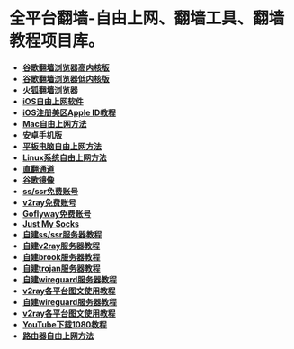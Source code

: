 # 全平台翻墙-自由上网、翻墙工具、翻墙教程项目库。
<ul >
    <li class="Box-row"><strong><a href="https://github.com/Alvin9999/new-pac/wiki/%E9%AB%98%E5%86%85%E6%A0%B8%E7%89%88">谷歌翻墙浏览器高内核版</a></strong></li>
    <li class="Box-row">
          <strong><a class="d-block" href="https://github.com/Alvin9999/new-pac/wiki/%E4%BD%8E%E5%86%85%E6%A0%B8%E7%89%88">谷歌翻墙浏览器低内核版</a></strong>
        </li>
  <li class="Box-row">
          <strong><a class="d-block" href="https://github.com/Alvin9999/new-pac/wiki/%E7%81%AB%E7%8B%90%E7%BF%BB%E5%A2%99%E6%B5%8F%E8%A7%88%E5%99%A8">火狐翻墙浏览器</a></strong>
        </li>  
        <li class="Box-row">
          <strong><a class="d-block" href="https://github.com/Alvin9999/new-pac/wiki/%E8%8B%B9%E6%9E%9C%E6%89%8B%E6%9C%BA%E7%BF%BB%E5%A2%99%E8%BD%AF%E4%BB%B6">iOS自由上网软件</a></strong>
        </li>        
        <li class="Box-row">
          <strong><a class="d-block" href="https://github.com/Alvin9999/new-pac/wiki/iOS%E6%B3%A8%E5%86%8C%E7%BE%8E%E5%8C%BAApple-ID%E6%95%99%E7%A8%8B">iOS注册美区Apple ID教程</a></strong>
        </li>
        <li class="Box-row">
          <strong><a class="d-block" href="https://github.com/Alvin9999/new-pac/wiki/%E8%8B%B9%E6%9E%9C%E7%94%B5%E8%84%91MAC%E7%BF%BB%E5%A2%99%E8%BD%AF%E4%BB%B6">Mac自由上网方法</a></strong>
        </li>
  <li>
      <strong><a href="https://github.com/Alvin9999/new-pac/wiki/%E5%AE%89%E5%8D%93%E6%89%8B%E6%9C%BA%E7%89%88">安卓手机版</a></strong>
    </li>
  <li class="Box-row">
          <strong><a class="d-block" href="https://github.com/Alvin9999/new-pac/wiki/%E5%B9%B3%E6%9D%BF%E7%94%B5%E8%84%91%E7%BF%BB%E5%A2%99%E8%BD%AF%E4%BB%B6">平板电脑自由上网方法 </a></strong>
        </li>
      <li class="Box-row">
          <strong><a class="d-block" href="https://github.com/Alvin9999/new-pac/wiki/Linux%E7%B3%BB%E7%BB%9F%E7%BF%BB%E5%A2%99%E6%96%B9%E6%B3%95">Linux系统自由上网方法</a></strong>
        </li>
  <li class="Box-row">
          <strong><a class="d-block" href="https://github.com/Alvin9999/new-pac/wiki/%E7%9B%B4%E7%BF%BB%E9%80%9A%E9%81%93">直翻通道</a></strong>
        </li>  
          <li class="Box-row">
          <strong><a class="d-block" href="https://github.com/Alvin9999/new-pac/wiki/%E8%B0%B7%E6%AD%8C%E9%95%9C%E5%83%8F">谷歌镜像</a></strong>
        </li>
        <li class="Box-row">
          <strong><a class="d-block" href="https://github.com/Alvin9999/new-pac/wiki/ss%E5%85%8D%E8%B4%B9%E8%B4%A6%E5%8F%B7">ss/ssr免费账号 </a></strong>
        </li>
          <li class="Box-row">
          <strong><a class="d-block" href="https://github.com/Alvin9999/new-pac/wiki/v2ray%E5%85%8D%E8%B4%B9%E8%B4%A6%E5%8F%B7">v2ray免费账号</a></strong>
        </li>
        <li class="Box-row">
          <strong><a class="d-block" href="https://github.com/Alvin9999/new-pac/wiki/Goflyway%E5%85%8D%E8%B4%B9%E8%B4%A6%E5%8F%B7">Goflyway免费账号</a></strong>
        </li>
        <li class="Box-row">
          <strong><a class="d-block" href="https://github.com/Alvin9999/new-pac/wiki/Just-My-Socks">Just My Socks</a></strong>
  </li>
          <li class="Box-row">
          <strong><a class="d-block" href="https://github.com/Alvin9999/new-pac/wiki/%E8%87%AA%E5%BB%BAss%E6%9C%8D%E5%8A%A1%E5%99%A8%E6%95%99%E7%A8%8B">自建ss/ssr服务器教程 </a></strong>
  </li>
          <li class="Box-row">
          <strong><a class="d-block" href="https://github.com/Alvin9999/new-pac/wiki/%E8%87%AA%E5%BB%BAv2ray%E6%9C%8D%E5%8A%A1%E5%99%A8%E6%95%99%E7%A8%8B">自建v2ray服务器教程 </a></strong>
  </li>
          <li class="Box-row">
          <strong><a class="d-block" href="https://github.com/Alvin9999/new-pac/wiki/%E8%87%AA%E5%BB%BAbrook%E6%9C%8D%E5%8A%A1%E5%99%A8%E6%95%99%E7%A8%8B">自建brook服务器教程 </a></strong>
  </li>
          <li class="Box-row">
          <strong><a class="d-block" href="https://github.com/Alvin9999/new-pac/wiki/%E8%87%AA%E5%BB%BAtrojan%E6%9C%8D%E5%8A%A1%E5%99%A8%E6%95%99%E7%A8%8B">自建trojan服务器教程 </a></strong>
  </li>
          <li class="Box-row">
          <strong><a class="d-block" href="https://github.com/Alvin9999/new-pac/wiki/%E8%87%AA%E5%BB%BAWireGuard-VPN%E6%9C%8D%E5%8A%A1%E5%99%A8%E6%95%99%E7%A8%8B">自建wireguard服务器教程</a></strong>
  </li>
            <li class="Box-row">
          <strong><a class="d-block" href="https://github.com/Alvin9999/new-pac/wiki/%E8%87%AA%E5%BB%BAWireGuard-VPN%E6%9C%8D%E5%8A%A1%E5%99%A8%E6%95%99%E7%A8%8B">v2ray各平台图文使用教程</a></strong>
  </li>
            <li class="Box-row">
          <strong><a class="d-block" href="https://github.com/Alvin9999/new-pac/wiki/%E8%87%AA%E5%BB%BAWireGuard-VPN%E6%9C%8D%E5%8A%A1%E5%99%A8%E6%95%99%E7%A8%8B">自建wireguard服务器教程</a></strong>
  </li>
            <li class="Box-row">
          <strong><a class="d-block" href="https://github.com/Alvin9999/new-pac/wiki/v2ray%E5%90%84%E5%B9%B3%E5%8F%B0%E5%9B%BE%E6%96%87%E4%BD%BF%E7%94%A8%E6%95%99%E7%A8%8B">v2ray各平台图文使用教程</a></strong>
  </li>
            <li class="Box-row">
          <strong><a class="d-block" href="https://github.com/Alvin9999/new-pac/wiki/YouTube%E4%B8%8B%E8%BD%BD1080%E6%95%99%E7%A8%8B">YouTube下载1080教程</a></strong>
  </li>
            <li class="Box-row">
          <strong><a class="d-block" href="https://github.com/Alvin9999/new-pac/wiki/%E8%B7%AF%E7%94%B1%E5%99%A8%E7%BF%BB%E5%A2%99">路由器自由上网方法</a></strong>
  </li>
</ul>
